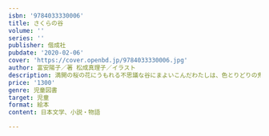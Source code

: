 ```yaml
---
isbn: '9784033330006'
title: さくらの谷
volume: ''
series: ''
publisher: 偕成社
pubdate: '2020-02-06'
cover: 'https://cover.openbd.jp/9784033330006.jpg'
author: 富安陽子／著 松成真理子／イラスト
description: 満開の桜の花にうもれる不思議な谷にまよいこんだわたしは、色とりどりの鬼たちといっしょに、かくれんぼをすることになりました。
price: '1300'
genre: 児童図書
target: 児童
format: 絵本
content: 日本文学、小説・物語

---
```

